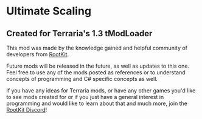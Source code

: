 # Ultimate Scaling

## Created for Terraria's 1.3 tModLoader
This mod was made by the knowledge gained and helpful community of developers from [RootKit](https://rootkit.org).

Future mods will be released in the future, as well as updates to this one. Feel free to use any of the mods posted as references or to understand concepts of programming and C# specific concepts as well.

If you have any ideas for Terraria mods, or have any other games you'd like to see mods created for or if you just have a general interest in programming and would like to learn about that and much more, join the [RootKit Discord](https://discord.gg/rootkit)!
